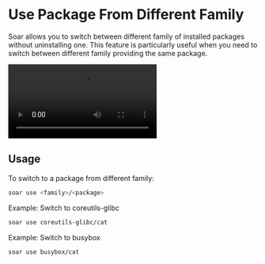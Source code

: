 # Use Package From Different Family

Soar allows you to switch between different family of installed packages without uninstalling one. This feature is particularly useful when you need to switch between different family providing the same package.

<div>
    <video src="/videos/use.mp4" controls></video>
</div>

## Usage

To switch to a package from different family:
```sh
soar use <family>/<package>
```

Example: Switch to coreutils-glibc
```sh
soar use coreutils-glibc/cat
```

Example: Switch to busybox
```sh
soar use busybox/cat
```
